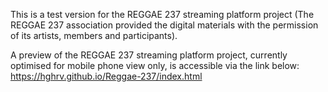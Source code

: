 This is a test version for the REGGAE 237 streaming platform project (The REGGAE 237 association provided the digital materials with the permission of its artists, members and participants).

A preview of the  REGGAE 237 streaming platform project, currently optimised for mobile phone view only, is accessible via the link below:
https://hghrv.github.io/Reggae-237/index.html
